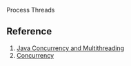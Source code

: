 Process
Threads


## Reference 
1. [Java Concurrency and Multithreading](https://jenkov.com/tutorials/java-concurrency/index.html)
2. [Concurrency](https://docs.oracle.com/javase/tutorial/essential/concurrency/index.html)